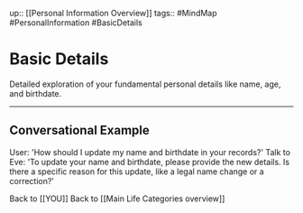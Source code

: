 up:: [[Personal Information Overview]]
tags:: #MindMap #PersonalInformation #BasicDetails

# Basic Details

Detailed exploration of your fundamental personal details like name, age, and birthdate.

---
## Conversational Example
User: 'How should I update my name and birthdate in your records?'
Talk to Eve: 'To update your name and birthdate, please provide the new details. Is there a specific reason for this update, like a legal name change or a correction?'

Back to [[YOU]]
Back to [[Main Life Categories overview]]